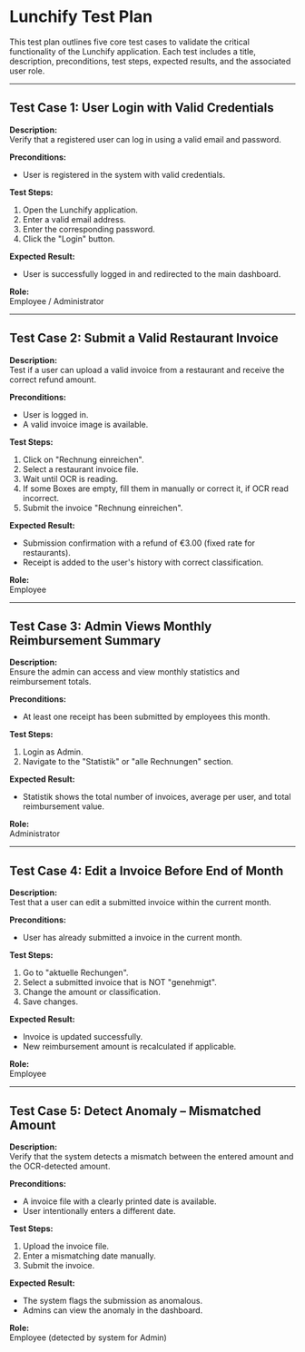 # Lunchify Test Plan

This test plan outlines five core test cases to validate the critical functionality of the Lunchify application. Each test includes a title, description, preconditions, test steps, expected results, and the associated user role.

---

## Test Case 1: User Login with Valid Credentials

**Description:**  
Verify that a registered user can log in using a valid email and password.

**Preconditions:**  
- User is registered in the system with valid credentials.

**Test Steps:**  
1. Open the Lunchify application.  
2. Enter a valid email address.  
3. Enter the corresponding password.  
4. Click the "Login" button.

**Expected Result:**  
- User is successfully logged in and redirected to the main dashboard.

**Role:**  
Employee / Administrator

---

## Test Case 2: Submit a Valid Restaurant Invoice

**Description:**  
Test if a user can upload a valid invoice from a restaurant and receive the correct refund amount.

**Preconditions:**  
- User is logged in.  
- A valid invoice image is available.

**Test Steps:**  
1. Click on "Rechnung einreichen".  
2. Select a restaurant invoice file.  
3. Wait until OCR is reading.  
4. If some Boxes are empty, fill them in manually or correct it, if OCR read incorrect.  
5. Submit the invoice "Rechnung einreichen".

**Expected Result:**  
- Submission confirmation with a refund of €3.00 (fixed rate for restaurants).  
- Receipt is added to the user's history with correct classification.

**Role:**  
Employee

---

## Test Case 3: Admin Views Monthly Reimbursement Summary

**Description:**  
Ensure the admin can access and view monthly statistics and reimbursement totals.

**Preconditions:**   
- At least one receipt has been submitted by employees this month.

**Test Steps:**  
1. Login as Admin.  
2. Navigate to the "Statistik" or "alle Rechnungen" section.

**Expected Result:**  
- Statistik shows the total number of invoices, average per user, and total reimbursement value.

**Role:**  
Administrator

---

## Test Case 4: Edit a Invoice Before End of Month

**Description:**  
Test that a user can edit a submitted invoice within the current month.

**Preconditions:**  
- User has already submitted a invoice in the current month.

**Test Steps:**  
1. Go to "aktuelle Rechungen".  
2. Select a submitted invoice that is NOT "genehmigt".    
3. Change the amount or classification.  
4. Save changes.

**Expected Result:**  
- Invoice is updated successfully.  
- New reimbursement amount is recalculated if applicable.

**Role:**  
Employee

---

## Test Case 5: Detect Anomaly – Mismatched Amount

**Description:**  
Verify that the system detects a mismatch between the entered amount and the OCR-detected amount.

**Preconditions:**  
- A invoice file with a clearly printed date is available.  
- User intentionally enters a different date.

**Test Steps:**  
1. Upload the invoice file.  
2. Enter a mismatching date manually.  
3. Submit the invoice.

**Expected Result:**  
- The system flags the submission as anomalous.  
- Admins can view the anomaly in the dashboard.

**Role:**  
Employee (detected by system for Admin)
